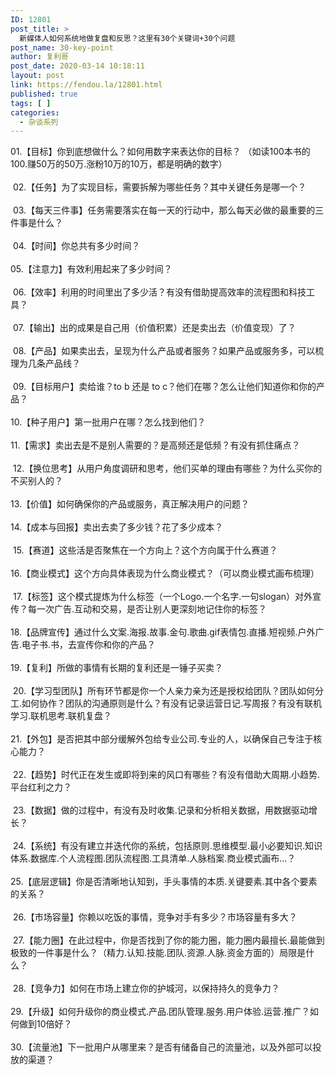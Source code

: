 ```yaml
---
ID: 12801
post_title: >
  新媒体人如何系统地做复盘和反思？这里有30个关键词+30个问题
post_name: 30-key-point
author: 复利哥
post_date: 2020-03-14 10:18:11
layout: post
link: https://fendou.la/12801.html
published: true
tags: [ ]
categories:
  - 杂谈系列
---
```

<div><div>01.【目标】你到底想做什么？如何用数字来表达你的目标？ （如读100本书的100.赚50万的50万.涨粉10万的10万，都是明确的数字）</div><div> </div><div> 02.【任务】为了实现目标，需要拆解为哪些任务？其中关键任务是哪一个？</div><div> </div><div> 03.【每天三件事】任务需要落实在每一天的行动中，那么每天必做的最重要的三件事是什么？</div><div> </div><div> 04.【时间】你总共有多少时间？ </div><div> </div><div>05.【注意力】有效利用起来了多少时间？</div><div> </div><div> 06.【效率】利用的时间里出了多少活？有没有借助提高效率的流程图和科技工具？</div><div> </div><div> 07.【输出】出的成果是自己用（价值积累）还是卖出去（价值变现）了？</div><div> </div><div> 08.【产品】如果卖出去，呈现为什么产品或者服务？如果产品或服务多，可以梳理为几条产品线？</div><div> </div><div> 09.【目标用户】卖给谁？to b 还是 to c？他们在哪？怎么让他们知道你和你的产品？ </div><div> </div><div>10.【种子用户】第一批用户在哪？怎么找到他们？ </div><div> </div><div>11.【需求】卖出去是不是别人需要的？是高频还是低频？有没有抓住痛点？</div><div> </div><div> 12.【换位思考】从用户角度调研和思考，他们买单的理由有哪些？为什么买你的不买别人的？</div><div> </div><div>13.【价值】如何确保你的产品或服务，真正解决用户的问题？ </div><div> </div><div>14.【成本与回报】卖出去卖了多少钱？花了多少成本？</div><div> </div><div> 15.【赛道】这些活是否聚焦在一个方向上？这个方向属于什么赛道？</div><div> </div><div>16.【商业模式】这个方向具体表现为什么商业模式？（可以商业模式画布梳理）</div><div> </div><div> 17.【标签】这个模式提炼为什么标签（一个Logo.一个名字.一句slogan）对外宣传？每一次广告.互动和交易，是否让别人更深刻地记住你的标签？ </div><div> </div><div>18.【品牌宣传】通过什么文案.海报.故事.金句.歌曲.gif表情包.直播.短视频.户外广告.电子书.书，去宣传你和你的产品？ </div><div> </div><div>19.【复利】所做的事情有长期的复利还是一锤子买卖？</div><div> </div><div> 20.【学习型团队】所有环节都是你一个人亲力亲为还是授权给团队？团队如何分工.如何协作？团队的沟通原则是什么？有没有记录运营日记.写周报？有没有联机学习.联机思考.联机复盘？ </div><div> </div><div>21.【外包】是否把其中部分缓解外包给专业公司.专业的人，以确保自己专注于核心能力？</div><div> </div><div> 22.【趋势】时代正在发生或即将到来的风口有哪些？有没有借助大周期.小趋势.平台红利之力？</div><div> </div><div> 23.【数据】做的过程中，有没有及时收集.记录和分析相关数据，用数据驱动增长？</div><div> </div><div> 24.【系统】有没有建立并迭代你的系统，包括原则.思维模型.最小必要知识.知识体系.数据库.个人流程图.团队流程图.工具清单.人脉档案.商业模式画布...？ </div><div> </div><div>25.【底层逻辑】你是否清晰地认知到，手头事情的本质.关键要素.其中各个要素的关系？</div><div> </div><div> 26.【市场容量】你赖以吃饭的事情，竞争对手有多少？市场容量有多大？</div><div> </div><div> 27.【能力圈】在此过程中，你是否找到了你的能力圈，能力圈内最擅长.最能做到极致的一件事是什么？（精力.认知.技能.团队.资源.人脉.资金方面的）局限是什么？</div><div> </div><div> 28.【竞争力】如何在市场上建立你的护城河，以保持持久的竞争力？ </div><div> </div><div>29.【升级】如何升级你的商业模式.产品.团队管理.服务.用户体验.运营.推广？如何做到10倍好？ </div><div> </div><div>30.【流量池】下一批用户从哪里来？是否有储备自己的流量池，以及外部可以投放的渠道？</div></div>